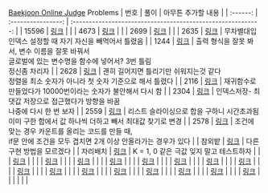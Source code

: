[Baekjoon Online Judge](https://www.acmicpc.net/) Problems
|   번호   |        풀이        |                      아무튼 추가할 내용                      |
| :------: | :----------------: | :----------------------------------------------------------: |
|  15596   | [링크](./15596.py) |                                                              |
|   4673   | [링크](./4673.py)  |                                                              |
|   2699   | [링크](./2699.py)  |                                                              |
|   2635   | [링크](./2635.py)  | 무차별대입<br />인덱스 설정할 때 자기 자신을 빼먹어서 틀렸음 |
|   1244   | [링크](./1244.py)  | 출력 형식을 잘못 봐서, 변수 이름을 잘못 바꿔서<br />글로벌에 있는 변수명을 함수에 넣어서? 3번 틀림<br />정신좀 차리자 |
|   2628   | [링크](./2628.py)  | 괜히 길어지면 틀리기만 쉬워지는것 같다<br />정렬을 최소 숫자가 아니라 첫 숫자 기준으로 해서 틀렸다 |
|   2116   | [링크](./2116.py)  | 재귀함수로 만들었다가 10000번이라는 숫자가 불안해서 다시 함  |
|   2304   | [링크](./2304.py)  | 인덱스저장- 최댓값 저장으로 접근했다가 방향을 바꿈<br />나중에 다시 한 번 보자 |
|   2559   | [링크](./2559.py)  | 리스트 슬라이싱으로 합을 구하니 시간초과됨<br />이미 구한 합에서 값 하나씩 더하고 빼서 최대값 찾기로 변경 |
|   2578   | [링크](./2578.py)  | 조건에 맞는 경우 카운트를 올리는 코드를 만들 때, <br />if문 안에 조건을 모두 겹치면 2개 이상 안올라가는 경우가 있다 |
|  참외밭  | [링크](./2477.py)  |                  다른 구현 방법을 모르겠다                   |
| 자리배치 | [링크](./10157.py) |           K = 1, 0 같은 극값 잊지 말고 테스트하자            |
|          |   [링크](./.py)    |                                                              |
|          |   [링크](./.py)    |                                                              |
|          |   [링크](./.py)    |                                                              |
|          |   [링크](./.py)    |                                                              |
|          |   [링크](./.py)    |                                                              |
|          |   [링크](./.py)    |                                                              |
|          |   [링크](./.py)    |                                                              |
|          |   [링크](./.py)    |                                                              |
|          |   [링크](./.py)    |                                                              |
|          |   [링크](./.py)    |                                                              |
|          |   [링크](./.py)    |                                                              |
|          |   [링크](./.py)    |                                                              |
|          |   [링크](./.py)    |                                                              |
|          |   [링크](./.py)    |                                                              |
|          |   [링크](./.py)    |                                                              |
|          |   [링크](./.py)    |                                                              |
|          |                    |                                                              |

